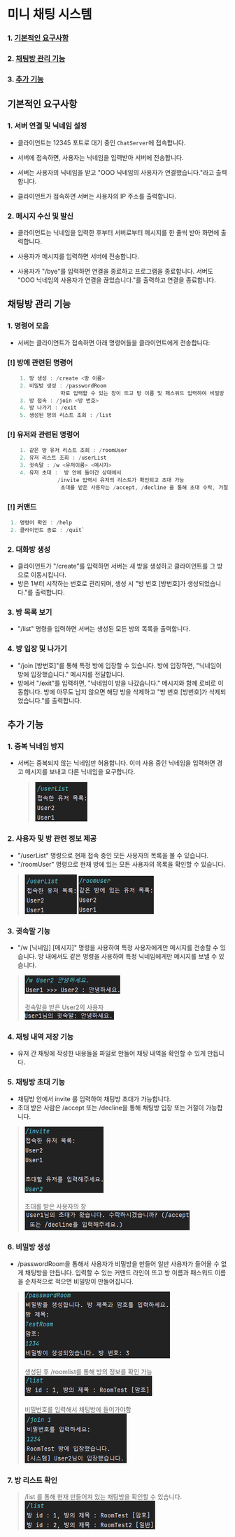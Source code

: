 # 미니 채팅 시스템

### 1. [ 기본적인 요구사항 ](#기본적인-요구사항)

### 2. [ 채팅방 관리 기능 ](#채팅방-관리-기능)

### 3. [ 추가 기능 ](#추가-기능)

## 기본적인 요구사항

### 1. 서버 연결 및 닉네임 설정

- 클라이언트는 12345 포트로 대기 중인 `ChatServer`에 접속합니다.

- 서버에 접속하면, 사용자는 닉네임을 입력받아 서버에 전송합니다.
- 서버는 사용자의 닉네임을 받고 "OOO 닉네임의 사용자가 연결했습니다."라고 출력합니다.
- 클라이언트가 접속하면 서버는 사용자의 IP 주소를 출력합니다.

### 2. 메시지 수신 및 발신

- 클라이언트는 닉네임을 입력한 후부터 서버로부터 메시지를 한 줄씩 받아 화면에 출력합니다.

- 사용자가 메시지를 입력하면 서버에 전송합니다.

- 사용자가 "/bye"를 입력하면 연결을 종료하고 프로그램을 종료합니다. 서버도 "OOO 닉네임의 사용자가 연결을 끊었습니다."를 출력하고 연결을 종료합니다.

## 채팅방 관리 기능

### 1. 명령어 모음

- 서버는 클라이언트가 접속하면 아래 명령어들을 클라이언트에게 전송합니다:

### [!] 방에 관련된 명령어

```java
    1. 방 생성 : /create <방 이름>
    2. 비밀방 생성 : /passwordRoom
                 따로 입력할 수 있는 창이 뜨고 방 이름 및 패스워드 입력하여 비밀방 생성
    3. 방 접속 : /join <방 번호>
    4. 방 나가기 : /exit
    5. 생성된 방의 리스트 조회 : /list
```

### [!] 유저와 관련된 명령어

```java
    1. 같은 방 유저 리스트 조회 : /roomUser
    2. 유저 리스트 조회 : /userList
    3. 귓속말 : /w <유저이름> <메시지>
    4. 유저 초대 :  방 안에 들어간 상태에서
                /invite 입력시 유저의 리스트가 확인되고 초대 가능
                 초대를 받은 사용자는 /accept, /decline 을 통해 초대 수락, 거절 가능`
```

### [!] 커맨드

```java
 1. 명령어 확인 : /help
 2. 클라이언트 종료 : /quit`
```

### 2. 대화방 생성

- 클라이언트가 "/create"를 입력하면 서버는 새 방을 생성하고 클라이언트를 그 방으로 이동시킵니다.
- 방은 1부터 시작하는 번호로 관리되며, 생성 시 "방 번호 [방번호]가 생성되었습니다."를 출력합니다.

### 3. 방 목록 보기

- "/list" 명령을 입력하면 서버는 생성된 모든 방의 목록을 출력합니다.

### 4. 방 입장 및 나가기

- "/join [방번호]"를 통해 특정 방에 입장할 수 있습니다. 방에 입장하면, "닉네임이 방에 입장했습니다." 메시지를 전달합니다.
- 방에서 "/exit"를 입력하면, "닉네임이 방을 나갔습니다." 메시지와 함께 로비로 이동합니다. 방에 아무도 남지 않으면 해당 방을 삭제하고 "방 번호 [방번호]가 삭제되었습니다."를 출력합니다.

## 추가 기능

### 1. 중복 닉네임 방지

- 서버는 중복되지 않는 닉네임만 허용합니다. 이미 사용 중인 닉네임을 입력하면 경고 메시지를 보내고 다른 닉네임을 요구합니다.
  > ![img.png](readme/img_1.png)

### 2. 사용자 및 방 관련 정보 제공

- "/userList" 명령으로 현재 접속 중인 모든 사용자의 목록을 볼 수 있습니다.
- "/roomUser" 명령으로 현재 방에 있는 모든 사용자의 목록을 확인할 수 있습니다.
> ![img_1.png](readme/img_1.png) ![img_6.png](readme/img_6.png)

### 3. 귓속말 기능

- "/w [닉네임] [메시지]" 명령을 사용하여 특정 사용자에게만 메시지를 전송할 수 있습니다. 방 내에서도 같은 명령을 사용하여 특정
닉네임에게만 메시지를 보낼 수 있습니다.
> ![img_4.png](readme/img_4.png) </br> </br>
> 귓속말을 받은 User2의 사용자 </br> 
> ![img_5.png](readme/img_5.png)

### 4. 채팅 내역 저장 기능

- 유저 간 채팅에 작성한 내용들을 파일로 만들어 채팅 내역을 확인할 수 있게 만듭니다.

### 5. 채팅방 초대 기능

- 채팅방 안에서 invite 를 입력하여 채팅방 초대가 가능합니다.
- 초대 받은 사람은 /accept 또는 /decline을 통해 채팅방 입장 또는 거절이 가능합니다.
> ![img_7.png](readme/img_7.png) </br> </br>
> 초대를 받은 사용자의 창 </br>
> ![img_8.png](readme/img_8.png)

### 6. 비밀방 생성

- /passwordRoom을 통해서 사용자가 비밀방을 만들어 일반 사용자가 들어올 수 없게 채팅방을 만듭니다.
  입력할 수 있는 커맨드 라인이 뜨고 방 이름과 패스워드 이름을 순차적으로 적으면 비밀방이 만들어집니다.
> ![img_9.png](readme/img_9.png) </br> </br>
> 생성된 후 /roomlist를 통해 방의 정보를 확인 가능 </br>
> ![img_10.png](readme/img_10.png) </br> </br>
> 비밀번호를 입력해서 채팅방에 들어가야함 </br>
> ![img_11.png](readme/img_11.png)

### 7. 방 리스트 확인

> /list 를 통해 현재 만들어져 있는 채팅방을 확인할 수 있습니다. </br>
> ![img_12.png](readme/img_12.png)
